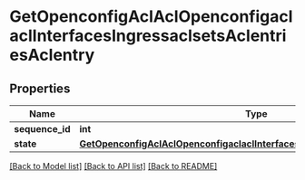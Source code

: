 # GetOpenconfigAclAclOpenconfigaclaclInterfacesIngressaclsetsAclentriesAclentry

## Properties
Name | Type | Description | Notes
------------ | ------------- | ------------- | -------------
**sequence_id** | **int** |  | 
**state** | [**GetOpenconfigAclAclOpenconfigaclaclInterfacesIngressaclsetsAclentriesState**](GetOpenconfigAclAclOpenconfigaclaclInterfacesIngressaclsetsAclentriesState.md) |  | [optional] 

[[Back to Model list]](../README.md#documentation-for-models) [[Back to API list]](../README.md#documentation-for-api-endpoints) [[Back to README]](../README.md)


